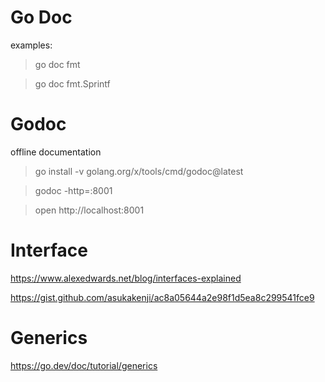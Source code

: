 # Go Doc

examples:

> go doc fmt

> go doc fmt.Sprintf

# Godoc

offline documentation

> go install -v golang.org/x/tools/cmd/godoc@latest

> godoc -http=:8001

> open http://localhost:8001

# Interface

https://www.alexedwards.net/blog/interfaces-explained

https://gist.github.com/asukakenji/ac8a05644a2e98f1d5ea8c299541fce9

# Generics

https://go.dev/doc/tutorial/generics
